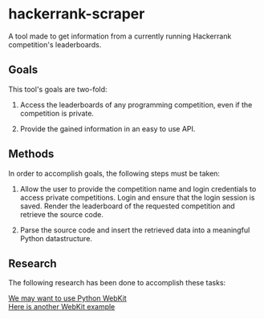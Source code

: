 hackerrank-scraper
==================
A tool made to get information from a currently running Hackerrank competition's
leaderboards.

Goals
--------
This tool's goals are two-fold:

1. Access the leaderboards of any programming competition, even if the 
   competition is private.

2. Provide the gained information in an easy to use API.



Methods
-------
In order to accomplish goals, the following steps must be taken:

1. Allow the user to provide the competition name and login credentials to
   access private competitions. Login and ensure that the login session is 
   saved. Render the leaderboard of the requested competition and retrieve the
   source code.

2. Parse the source code and insert the retrieved data into a meaningful Python
   datastructure.



Research
--------
The following research has been done to accomplish these tasks:

[We may want to use Python WebKit](https://impythonist.wordpress.com/2015/01/06/ultimate-guide-for-scraping-javascript-rendered-web-pages/)  
[Here is another WebKit example](https://webscraping.com/blog/Scraping-JavaScript-webpages-with-webkit/)

